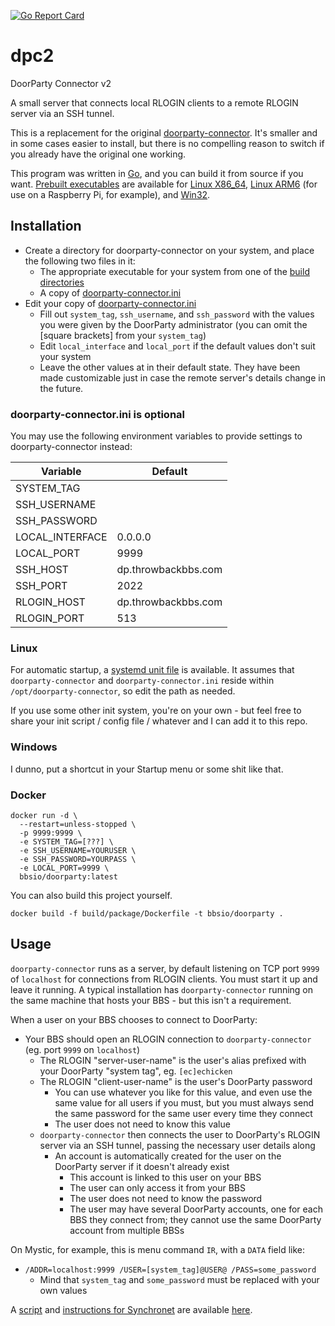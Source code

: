 [![Go Report Card](https://goreportcard.com/badge/github.com/echicken/dpc2?style=flat-square)](https://goreportcard.com/report/github.com/echicken/dpc2)


# dpc2
DoorParty Connector v2

A small server that connects local RLOGIN clients to a remote RLOGIN server via an SSH tunnel.

This is a replacement for the original [doorparty-connector](https://github.com/echicken/doorparty-connector).  It's smaller and in some cases easier to install, but there is no compelling reason to switch if you already have the original one working.

This program was written in [Go](https://golang.org/), and you can build it from source if you want.  [Prebuilt executables](build/) are available for [Linux X86_64](build/linux_x64/), [Linux ARM6](build/linux_arm6/) (for use on a Raspberry Pi, for example), and [Win32](build/win32/).

## Installation

* Create a directory for doorparty-connector on your system, and place the following two files in it:
	* The appropriate executable for your system from one of the [build directories](build/)
	* A copy of [doorparty-connector.ini](configs/doorparty-connector.ini)
* Edit your copy of [doorparty-connector.ini](configs/doorparty-connector.ini)
	* Fill out `system_tag`, `ssh_username`, and `ssh_password` with the values you were given by the DoorParty administrator (you can omit the [square brackets] from your `system_tag`)
	* Edit `local_interface` and `local_port` if the default values don't suit your system
	* Leave the other values at in their default state.  They have been made customizable just in case the remote server's details change in the future.

### doorparty-connector.ini is optional

You may use the following environment variables to provide settings to doorparty-connector instead:

| Variable | Default |
|----------|---------|
| SYSTEM_TAG | |
| SSH_USERNAME | |
| SSH_PASSWORD | |
| LOCAL_INTERFACE | 0.0.0.0 |
| LOCAL_PORT | 9999 |
| SSH_HOST | dp.throwbackbbs.com |
| SSH_PORT | 2022 |
| RLOGIN_HOST | dp.throwbackbbs.com |
| RLOGIN_PORT | 513 |

### Linux

For automatic startup, a [systemd unit file](init/doorparty-connector.service) is available.  It assumes that `doorparty-connector` and `doorparty-connector.ini` reside within `/opt/doorparty-connector`, so edit the path as needed.

If you use some other init system, you're on your own - but feel free to share your init script / config file / whatever and I can add it to this repo.

### Windows

I dunno, put a shortcut in your Startup menu or some shit like that.

### Docker

```
docker run -d \
  --restart=unless-stopped \
  -p 9999:9999 \
  -e SYSTEM_TAG=[???] \
  -e SSH_USERNAME=YOURUSER \
  -e SSH_PASSWORD=YOURPASS \
  -e LOCAL_PORT=9999 \
  bbsio/doorparty:latest
```

You can also build this project yourself.

```
docker build -f build/package/Dockerfile -t bbsio/doorparty .
```

	
## Usage

`doorparty-connector` runs as a server, by default listening on TCP port `9999` of `localhost` for connections from RLOGIN clients.  You must start it up and leave it running.  A typical installation has `doorparty-connector` running on the same machine that hosts your BBS - but this isn't a requirement.

When a user on your BBS chooses to connect to DoorParty:

* Your BBS should open an RLOGIN connection to `doorparty-connector` (eg. port `9999` on `localhost`)
	* The RLOGIN "server-user-name" is the user's alias prefixed with your DoorParty "system tag", eg. `[ec]echicken`
	* The RLOGIN "client-user-name" is the user's DoorParty password
		* You can use whatever you like for this value, and even use the same value for all users if you must, but you must always send the same password for the same user every time they connect
		* The user does not need to know this value
	* `doorparty-connector` then connects the user to DoorParty's RLOGIN server via an SSH tunnel, passing the necessary user details along
		* An account is automatically created for the user on the DoorParty server if it doesn't already exist
			* This account is linked to this user on your BBS
			* The user can only access it from your BBS
			* The user does not need to know the password
			* The user may have several DoorParty accounts, one for each BBS they connect from; they cannot use the same DoorParty account from multiple BBSs

On Mystic, for example, this is menu command `IR`, with a `DATA` field like:
* `/ADDR=localhost:9999 /USER=[system_tag]@USER@ /PASS=some_password`
	* Mind that `system_tag` and `some_password` must be replaced with your own values

A [script](third_party/synchronet/doorparty.js) and [instructions for Synchronet](third_party/synchronet/) are available [here](third_party/synchronet/).
